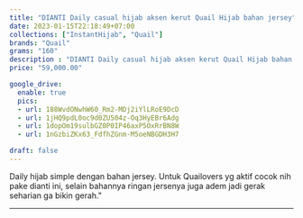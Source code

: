 ```yaml
---
title: "DIANTI Daily casual hijab aksen kerut Quail Hijab bahan jersey"
date: 2023-01-15T22:18:49+07:00
collections: ["InstantHijab", "Quail"]
brands: "Quail"
grams: "160"
description : "DIANTI Daily casual hijab aksen kerut Quail Hijab bahan jersey"
price: "59,000.00"

google_drive:
  enable: true
  pics:
  - url: 188WvdONwhW60_Rm2-MDj2iYlLRoE9DcD
  - url: 1jHQ9pdL0oc9d0ZU504z-Oq3HyEBr6Adg
  - url: 1dopOm19sulbGZ0P0IP46axP5OxRrBN8W
  - url: 1nGzbiZKx63_FdfhZGnm-M5oeNBGDH3H7

draft: false
---
```


Daily hijab simple dengan bahan jersey. Untuk Quailovers yg aktif cocok nih pake dianti ini, selain bahannya ringan jersenya juga adem jadi gerak seharian ga bikin gerah."

-----------    
 
